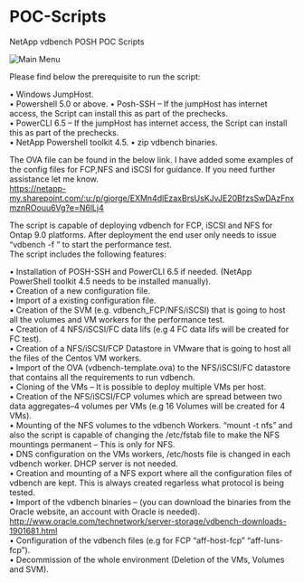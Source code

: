 # POC-Scripts  
NetApp vdbench POSH POC Scripts  

![Main Menu](https://github.com/jorgeedugona/POC-Scripts/blob/readme-edits/Images/MainMenu.JPG)

Please find below the prerequisite to run the script:  

•	Windows JumpHost.  
•	Powershell 5.0 or above.
•	Posh-SSH – If the jumpHost has internet access, the Script can install this as part of the prechecks.     
•	PowerCLI 6.5 – If the jumpHost has internet access, the Script can install this as part of the prechecks.    
•	NetApp Powershell toolkit 4.5.
• zip vdbench binaries.


The OVA file can be found in the below link. I have added some examples of the config files for FCP,NFS and iSCSI for guidance. If you need further assistance let me know.  
https://netapp-my.sharepoint.com/:u:/p/gjorge/EXMn4dlEzaxBrsUsKJvJE20BfzsSwDAzFnxmznROouu6Vg?e=N6lLj4  

The script is capable of deploying vdbench for FCP, iSCSI and NFS for Ontap 9.0 platforms. After deployment the end user only needs to issue “vdbench -f <workload definitions>” to start the performance test.  
The script includes the following features:  

• Installation of POSH-SSH and PowerCLI 6.5 if needed. (NetApp PowerShell toolkit 4.5 needs to be installed manually).  
• Creation of a new configuration file.  
• Import of a existing configuration file.  
•	Creation of the SVM (e.g. vdbench_FCP/NFS/iSCSI) that is going to host all the volumes and VM workers for the performance test.  
•	Creation of 4 NFS/iSCSI/FC data lifs (e.g 4 FC data lifs will be created for FC test).  
•	Creation of a NFS/iSCSI/FCP Datastore in VMware that is going to host all the files of the Centos VM workers.  
•	Import of the OVA (vdbench-template.ova) to the NFS/iSCSI/FC datastore that contains all the requirements to run vdbench.  
•	Cloning of the VMs – It is possible to deploy multiple VMs per host.  
•	Creation of the NFS/iSCSI/FCP volumes which are spread between two data aggregates–4 volumes per VMs (e.g 16 Volumes will be created for 4 VMs).  
•	Mounting of the NFS volumes to the vdbench Workers. “mount -t nfs” and also the script is capable of changing the /etc/fstab file to make the NFS mountings permanent – This is only for NFS.  
•	DNS configuration on the VMs workers, /etc/hosts file is changed in each vdbench worker. DHCP server is not needed.  
•	Creation and mounting of a NFS export where all the configuration files of vdbench are kept. This is always created regarless what protocol is being tested.  
•	Import of the vdbench binaries – (you can download the binaries from the Oracle website, an account with Oracle is needed).  
http://www.oracle.com/technetwork/server-storage/vdbench-downloads-1901681.html  
•	Configuration of the vdbench files (e.g for FCP  “aff-host-fcp” “aff-luns-fcp”).  
•	Decommission of the whole environment (Deletion of the VMs, Volumes and SVM).  

